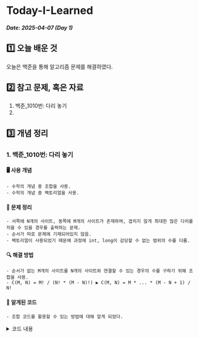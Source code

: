 # Today-I-Learned

##### Date: 2025-04-07 (Day 1)

## 1️⃣ 오늘 배운 것
오늘은 백준을 통해 알고리즘 문제를 해결하였다.

## 2️⃣ 참고 문제, 혹은 자료
  1. 백준_1010번: 다리 놓기
  2.

## 3️⃣ 개념 정리
  ### 1. 백준_1010번: 다리 놓기
  #### 🖥 사용 개념
    - 수학의 개념 중 조합을 사용.
    - 수학의 개념 중 팩토리얼을 사용.
    
  #### 📃 문제 정리
    - 서쪽에 N개의 사이트, 동쪽에 M개의 사이트가 존재하며, 겹치지 않게 최대한 많은 다리를 지을 수 있을 경우를 출력하는 문제.
    - 순서가 따로 문제에 기재되어있지 않음.
    - 팩토리얼이 사용되었기 때문에 과정에 int, long이 감당할 수 없는 범위의 수를 다룸.
      
  #### 🔍 해결 방법
    - 순서가 없는 M개의 사이트를 N개의 사이트와 연결할 수 있는 경우의 수를 구하기 위해 조합을 사용.
    - C(M, N) = M! / (N! * (M - N)!) ▶ C(M, N) = M * ... * (M - N + 1) / N!

  #### 🔑 알게된 코드
    - 조합 코드를 활용할 수 있는 방법에 대해 알게 되었다.
  <details>

  <summary>코드 내용</summary>

  public long combination(int M_value, int N_value){
        long result = 1;
        for (int i = 1; i <= N_value; i++){
            result *= M_value - i + 1;
            result /= i;
        }
        return result;
    }
    
    </details>
